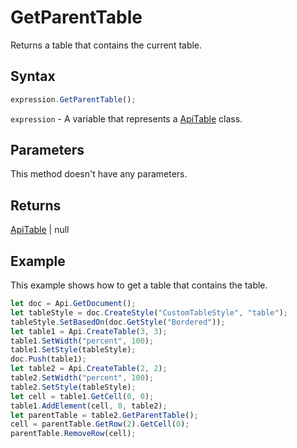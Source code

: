 # GetParentTable

Returns a table that contains the current table.

## Syntax

```javascript
expression.GetParentTable();
```

`expression` - A variable that represents a [ApiTable](../ApiTable.md) class.

## Parameters

This method doesn't have any parameters.

## Returns

[ApiTable](../../ApiTable/ApiTable.md) \| null

## Example

This example shows how to get a table that contains the table.

```javascript
let doc = Api.GetDocument();
let tableStyle = doc.CreateStyle("CustomTableStyle", "table");
tableStyle.SetBasedOn(doc.GetStyle("Bordered"));
let table1 = Api.CreateTable(3, 3);
table1.SetWidth("percent", 100);
table1.SetStyle(tableStyle);
doc.Push(table1);
let table2 = Api.CreateTable(2, 2);
table2.SetWidth("percent", 100);
table2.SetStyle(tableStyle);
let cell = table1.GetCell(0, 0);
table1.AddElement(cell, 0, table2);
let parentTable = table2.GetParentTable();
cell = parentTable.GetRow(2).GetCell(0);
parentTable.RemoveRow(cell);
```
